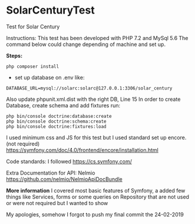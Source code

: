 # SolarCenturyTest
Test for Solar Century

Instructions:
This test has been developed with PHP 7.2 and MySql 5.6
The command below could change depending of machine and set up.

**Steps:**
```
php composer install
```

* set up database on .env like: 
```
DATABASE_URL=mysql://solarc:solarc@127.0.0.1:3306/solar_century
```
Also update phpunit.xml.dist with the right DB, Line 15
In order to create Database, create schema and add fixtures run:
```
php bin/console doctrine:database:create
php bin/console doctrine:schema:create
php bin/console doctrine:fixtures:load
```

I used minimum css and JS for this test but I used standard set up encore.(not required)
https://symfony.com/doc/4.0/frontend/encore/installation.html


Code standards: I followed https://cs.symfony.com/

Extra Documentation for API: Nelmio https://github.com/nelmio/NelmioApiDocBundle

**More information**
I covered most basic features of Symfony, a added few things like Services, forms or some queries
on Repository that are not used or were not required but I wanted to show

My apologies, somehow I forgot to push my final commit the 24-02-2019


